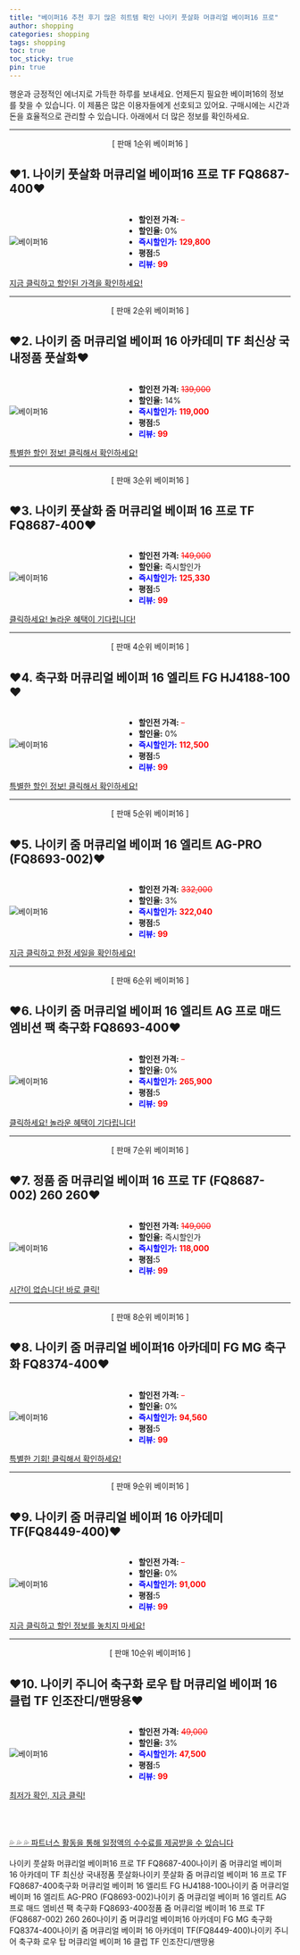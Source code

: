 ```yaml
---
title: "베이퍼16 추천 후기 많은 히트템 확인 나이키 풋살화 머큐리얼 베이퍼16 프로"
author: shopping
categories: shopping
tags: shopping
toc: true
toc_sticky: true
pin: true
---
```

행운과 긍정적인 에너지로 가득한 하루를 보내세요. 언제든지 필요한 베이퍼16의 정보를 찾을 수 있습니다. 이 제품은 많은 이용자들에게 선호되고 있어요. 구매시에는 시간과 돈을 효율적으로 관리할 수 있습니다. 아래에서 더 많은 정보를 확인하세요.

---
<p class="toplist" style="margin: 0 auto; display: block; width: fit-content;">[ 판매 1순위 베이퍼16 ]</p>

<h2><strong>❤️1. 나이키 풋살화 머큐리얼 베이퍼16 프로 TF FQ8687-400❤️</strong></h2>

<div style="display: flex; align-items: center;">
    <div style="flex: 0.4;">
        <img src="https://thumbnail7.coupangcdn.com/thumbnails/remote/230x230ex/image/vendor_inventory/a04b/7ae579c19419dbb94f3d1d63c33b6b5e30a42d80ce6899b197d6ce68eb4e.jpg" alt="베이퍼16" style="max-width: 100%;">
    </div>
    <div style="flex: 0.6; margin-left: 10px;">
        <ul>
            <li><strong>할인전 가격:</strong> <del style="color: red;">-</del></li>
            <li><strong>할인율:</strong> 0%</li>
            <li><span style='color:blue'><strong>즉시할인가:</strong></span> <span style='color:red'><strong>129,800</strong></span></li>
            <li><strong>평점:</strong>5</li>
            <li><span style='color:blue'><strong>리뷰:</strong></span> <span style='color:red'><strong>99</strong></span></li>
        </ul>
    </div>
</div>
<div class="center">
    <a href="https://selin100587001.github.io?lptag=AF9450613&subid=githubio&pageKey=8225420225&traceid=V0-153&itemId=23654584244&vendorItemId=90679939324" class="myButton">
        지금 클릭하고 할인된 가격을 확인하세요!
    </a>
</div>


---
<p class="toplist" style="margin: 0 auto; display: block; width: fit-content;">[ 판매 2순위 베이퍼16 ]</p>

<h2><strong>❤️2. 나이키 줌 머큐리얼 베이퍼 16 아카데미 TF 최신상 국내정품 풋살화❤️</strong></h2>

<div style="display: flex; align-items: center;">
    <div style="flex: 0.4;">
        <img src="https://thumbnail8.coupangcdn.com/thumbnails/remote/230x230ex/image/vendor_inventory/8cf2/5a921defbf507b9e7dcb9189f4f2c1b0bc10be9d245278a49c8c13d13308.jpg" alt="베이퍼16" style="max-width: 100%;">
    </div>
    <div style="flex: 0.6; margin-left: 10px;">
        <ul>
            <li><strong>할인전 가격:</strong> <del style="color: red;">139,000</del></li>
            <li><strong>할인율:</strong> 14%</li>
            <li><span style='color:blue'><strong>즉시할인가:</strong></span> <span style='color:red'><strong>119,000</strong></span></li>
            <li><strong>평점:</strong>5</li>
            <li><span style='color:blue'><strong>리뷰:</strong></span> <span style='color:red'><strong>99</strong></span></li>
        </ul>
    </div>
</div>
<div class="center">
    <a href="https://selin100587001.github.io?lptag=AF9450613&subid=githubio&pageKey=8248239987&traceid=V0-153&itemId=23742558019&vendorItemId=90767149847" class="myButton">
        특별한 할인 정보! 클릭해서 확인하세요!
    </a>
</div>


---
<p class="toplist" style="margin: 0 auto; display: block; width: fit-content;">[ 판매 3순위 베이퍼16 ]</p>

<h2><strong>❤️3. 나이키 풋살화 줌 머큐리얼 베이퍼 16 프로 TF FQ8687-400❤️</strong></h2>

<div style="display: flex; align-items: center;">
    <div style="flex: 0.4;">
        <img src="https://thumbnail6.coupangcdn.com/thumbnails/remote/230x230ex/image/vendor_inventory/b991/bd04bee5cfcc2d9d8521cb7c300e7ed3505bad59c8b110a351795826784e.jpg" alt="베이퍼16" style="max-width: 100%;">
    </div>
    <div style="flex: 0.6; margin-left: 10px;">
        <ul>
            <li><strong>할인전 가격:</strong> <del style="color: red;">149,000</del></li>
            <li><strong>할인율:</strong> 즉시할인가</li>
            <li><span style='color:blue'><strong>즉시할인가:</strong></span> <span style='color:red'><strong>125,330</strong></span></li>
            <li><strong>평점:</strong>5</li>
            <li><span style='color:blue'><strong>리뷰:</strong></span> <span style='color:red'><strong>99</strong></span></li>
        </ul>
    </div>
</div>
<div class="center">
    <a href="https://selin100587001.github.io?lptag=AF9450613&subid=githubio&pageKey=8248077999&traceid=V0-153&itemId=23741899277&vendorItemId=90766503375" class="myButton">
        클릭하세요! 놀라운 혜택이 기다립니다!
    </a>
</div>


---
<p class="toplist" style="margin: 0 auto; display: block; width: fit-content;">[ 판매 4순위 베이퍼16 ]</p>

<h2><strong>❤️4. 축구화 머큐리얼 베이퍼 16 엘리트 FG HJ4188-100❤️</strong></h2>

<div style="display: flex; align-items: center;">
    <div style="flex: 0.4;">
        <img src="https://thumbnail9.coupangcdn.com/thumbnails/remote/230x230ex/image/vendor_inventory/94d1/a660bb46be2b5d5711b16d2edfbbb7eed43ac84a8eca945fb4667adba045.jpg" alt="베이퍼16" style="max-width: 100%;">
    </div>
    <div style="flex: 0.6; margin-left: 10px;">
        <ul>
            <li><strong>할인전 가격:</strong> <del style="color: red;">-</del></li>
            <li><strong>할인율:</strong> 0%</li>
            <li><span style='color:blue'><strong>즉시할인가:</strong></span> <span style='color:red'><strong>112,500</strong></span></li>
            <li><strong>평점:</strong>5</li>
            <li><span style='color:blue'><strong>리뷰:</strong></span> <span style='color:red'><strong>99</strong></span></li>
        </ul>
    </div>
</div>
<div class="center">
    <a href="https://selin100587001.github.io?lptag=AF9450613&subid=githubio&pageKey=8232782631&traceid=V0-153&itemId=23696818755&vendorItemId=90721909120" class="myButton">
        특별한 할인 정보! 클릭해서 확인하세요!
    </a>
</div>


---
<p class="toplist" style="margin: 0 auto; display: block; width: fit-content;">[ 판매 5순위 베이퍼16 ]</p>

<h2><strong>❤️5. 나이키 줌 머큐리얼 베이퍼 16 엘리트 AG-PRO (FQ8693-002)❤️</strong></h2>

<div style="display: flex; align-items: center;">
    <div style="flex: 0.4;">
        <img src="https://thumbnail9.coupangcdn.com/thumbnails/remote/230x230ex/image/vendor_inventory/9f1d/5184b04cc701f0cd012cb52573a5e03ee3b2d6391605f55a39d819e72af5.jpg" alt="베이퍼16" style="max-width: 100%;">
    </div>
    <div style="flex: 0.6; margin-left: 10px;">
        <ul>
            <li><strong>할인전 가격:</strong> <del style="color: red;">332,000</del></li>
            <li><strong>할인율:</strong> 3%</li>
            <li><span style='color:blue'><strong>즉시할인가:</strong></span> <span style='color:red'><strong>322,040</strong></span></li>
            <li><strong>평점:</strong>5</li>
            <li><span style='color:blue'><strong>리뷰:</strong></span> <span style='color:red'><strong>99</strong></span></li>
        </ul>
    </div>
</div>
<div class="center">
    <a href="https://selin100587001.github.io?lptag=AF9450613&subid=githubio&pageKey=8234775000&traceid=V0-153&itemId=23703598334&vendorItemId=90729758721" class="myButton">
        지금 클릭하고 한정 세일을 확인하세요!
    </a>
</div>


---
<p class="toplist" style="margin: 0 auto; display: block; width: fit-content;">[ 판매 6순위 베이퍼16 ]</p>

<h2><strong>❤️6. 나이키 줌 머큐리얼 베이퍼 16 엘리트 AG 프로 매드 엠비션 팩 축구화 FQ8693-400❤️</strong></h2>

<div style="display: flex; align-items: center;">
    <div style="flex: 0.4;">
        <img src="https://thumbnail9.coupangcdn.com/thumbnails/remote/230x230ex/image/vendor_inventory/4863/792969893726ab8a356f918cc373912793db9cba7f4aae96c4a84adb54c3.jpg" alt="베이퍼16" style="max-width: 100%;">
    </div>
    <div style="flex: 0.6; margin-left: 10px;">
        <ul>
            <li><strong>할인전 가격:</strong> <del style="color: red;">-</del></li>
            <li><strong>할인율:</strong> 0%</li>
            <li><span style='color:blue'><strong>즉시할인가:</strong></span> <span style='color:red'><strong>265,900</strong></span></li>
            <li><strong>평점:</strong>5</li>
            <li><span style='color:blue'><strong>리뷰:</strong></span> <span style='color:red'><strong>99</strong></span></li>
        </ul>
    </div>
</div>
<div class="center">
    <a href="https://selin100587001.github.io?lptag=AF9450613&subid=githubio&pageKey=8243431908&traceid=V0-153&itemId=23723109542&vendorItemId=90747927873" class="myButton">
        클릭하세요! 놀라운 혜택이 기다립니다!
    </a>
</div>


---
<p class="toplist" style="margin: 0 auto; display: block; width: fit-content;">[ 판매 7순위 베이퍼16 ]</p>

<h2><strong>❤️7. 정품 줌 머큐리얼 베이퍼 16 프로 TF (FQ8687-002) 260 260❤️</strong></h2>

<div style="display: flex; align-items: center;">
    <div style="flex: 0.4;">
        <img src="https://thumbnail9.coupangcdn.com/thumbnails/remote/230x230ex/image/vendor_inventory/6be1/076d1f1917712942a230c7190b6979f1508e0d86e25763e4f823f68f64b5.jpg" alt="베이퍼16" style="max-width: 100%;">
    </div>
    <div style="flex: 0.6; margin-left: 10px;">
        <ul>
            <li><strong>할인전 가격:</strong> <del style="color: red;">149,000</del></li>
            <li><strong>할인율:</strong> 즉시할인가</li>
            <li><span style='color:blue'><strong>즉시할인가:</strong></span> <span style='color:red'><strong>118,000</strong></span></li>
            <li><strong>평점:</strong>5</li>
            <li><span style='color:blue'><strong>리뷰:</strong></span> <span style='color:red'><strong>99</strong></span></li>
        </ul>
    </div>
</div>
<div class="center">
    <a href="https://selin100587001.github.io?lptag=AF9450613&subid=githubio&pageKey=8234129724&traceid=V0-153&itemId=23701817660&vendorItemId=90737505815" class="myButton">
        시간이 없습니다! 바로 클릭!
    </a>
</div>


---
<p class="toplist" style="margin: 0 auto; display: block; width: fit-content;">[ 판매 8순위 베이퍼16 ]</p>

<h2><strong>❤️8. 나이키 줌 머큐리얼 베이퍼16 아카데미 FG MG 축구화 FQ8374-400❤️</strong></h2>

<div style="display: flex; align-items: center;">
    <div style="flex: 0.4;">
        <img src="https://thumbnail7.coupangcdn.com/thumbnails/remote/230x230ex/image/vendor_inventory/2fc1/e50cf9d48f0b4db4f08c375ece05aef45328881a567828cc9a8adb5e674a.jpg" alt="베이퍼16" style="max-width: 100%;">
    </div>
    <div style="flex: 0.6; margin-left: 10px;">
        <ul>
            <li><strong>할인전 가격:</strong> <del style="color: red;">-</del></li>
            <li><strong>할인율:</strong> 0%</li>
            <li><span style='color:blue'><strong>즉시할인가:</strong></span> <span style='color:red'><strong>94,560</strong></span></li>
            <li><strong>평점:</strong>5</li>
            <li><span style='color:blue'><strong>리뷰:</strong></span> <span style='color:red'><strong>99</strong></span></li>
        </ul>
    </div>
</div>
<div class="center">
    <a href="https://selin100587001.github.io?lptag=AF9450613&subid=githubio&pageKey=8253742079&traceid=V0-153&itemId=23765999154&vendorItemId=90790500111" class="myButton">
        특별한 기회! 클릭해서 확인하세요!
    </a>
</div>


---
<p class="toplist" style="margin: 0 auto; display: block; width: fit-content;">[ 판매 9순위 베이퍼16 ]</p>

<h2><strong>❤️9. 나이키 줌 머큐리얼 베이퍼 16 아카데미 TF(FQ8449-400)❤️</strong></h2>

<div style="display: flex; align-items: center;">
    <div style="flex: 0.4;">
        <img src="https://thumbnail10.coupangcdn.com/thumbnails/remote/230x230ex/image/vendor_inventory/a175/ecc58ac2eb6e7c07c07861afd4a008929bd461890521c0eef2ed8c51c167.jpg" alt="베이퍼16" style="max-width: 100%;">
    </div>
    <div style="flex: 0.6; margin-left: 10px;">
        <ul>
            <li><strong>할인전 가격:</strong> <del style="color: red;">-</del></li>
            <li><strong>할인율:</strong> 0%</li>
            <li><span style='color:blue'><strong>즉시할인가:</strong></span> <span style='color:red'><strong>91,000</strong></span></li>
            <li><strong>평점:</strong>5</li>
            <li><span style='color:blue'><strong>리뷰:</strong></span> <span style='color:red'><strong>99</strong></span></li>
        </ul>
    </div>
</div>
<div class="center">
    <a href="https://selin100587001.github.io?lptag=AF9450613&subid=githubio&pageKey=8252293529&traceid=V0-153&itemId=23760097238&vendorItemId=90784515173" class="myButton">
        지금 클릭하고 할인 정보를 놓치지 마세요!
    </a>
</div>


---
<p class="toplist" style="margin: 0 auto; display: block; width: fit-content;">[ 판매 10순위 베이퍼16 ]</p>

<h2><strong>❤️10. 나이키 주니어 축구화 로우 탑 머큐리얼 베이퍼 16 클럽 TF 인조잔디/맨땅용❤️</strong></h2>

<div style="display: flex; align-items: center;">
    <div style="flex: 0.4;">
        <img src="https://thumbnail10.coupangcdn.com/thumbnails/remote/230x230ex/image/vendor_inventory/9d9b/948d956700abf828d8e52c473dd3dff5e23315a2739dab316c14e80c4832.jpg" alt="베이퍼16" style="max-width: 100%;">
    </div>
    <div style="flex: 0.6; margin-left: 10px;">
        <ul>
            <li><strong>할인전 가격:</strong> <del style="color: red;">49,000</del></li>
            <li><strong>할인율:</strong> 3%</li>
            <li><span style='color:blue'><strong>즉시할인가:</strong></span> <span style='color:red'><strong>47,500</strong></span></li>
            <li><strong>평점:</strong>5</li>
            <li><span style='color:blue'><strong>리뷰:</strong></span> <span style='color:red'><strong>99</strong></span></li>
        </ul>
    </div>
</div>
<div class="center">
    <a href="https://selin100587001.github.io?lptag=AF9450613&subid=githubio&pageKey=8238720084&traceid=V0-153&itemId=23711534424&vendorItemId=90736496373" class="myButton">
        최저가 확인, 지금 클릭!
    </a>
</div>

<br><br><br>[💦 💦 💦 파트너스 활동을 통해 일정액의 수수료를 제공받을 수 있습니다](https://link.coupang.com/a/bcpT2c)<br><br>나이키 풋살화 머큐리얼 베이퍼16 프로 TF FQ8687-400나이키 줌 머큐리얼 베이퍼 16 아카데미 TF 최신상 국내정품 풋살화나이키 풋살화 줌 머큐리얼 베이퍼 16 프로 TF FQ8687-400축구화 머큐리얼 베이퍼 16 엘리트 FG HJ4188-100나이키 줌 머큐리얼 베이퍼 16 엘리트 AG-PRO (FQ8693-002)나이키 줌 머큐리얼 베이퍼 16 엘리트 AG 프로 매드 엠비션 팩 축구화 FQ8693-400정품 줌 머큐리얼 베이퍼 16 프로 TF (FQ8687-002) 260 260나이키 줌 머큐리얼 베이퍼16 아카데미 FG MG 축구화 FQ8374-400나이키 줌 머큐리얼 베이퍼 16 아카데미 TF(FQ8449-400)나이키 주니어 축구화 로우 탑 머큐리얼 베이퍼 16 클럽 TF 인조잔디/맨땅용